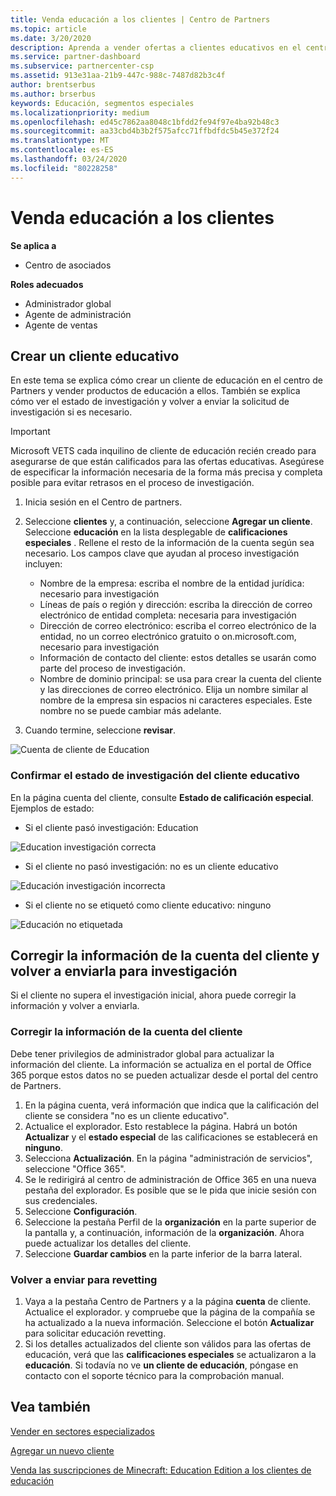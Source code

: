 ```yaml
---
title: Venda educación a los clientes | Centro de Partners
ms.topic: article
ms.date: 3/20/2020
description: Aprenda a vender ofertas a clientes educativos en el centro de Partners.
ms.service: partner-dashboard
ms.subservice: partnercenter-csp
ms.assetid: 913e31aa-21b9-447c-988c-7487d82b3c4f
author: brentserbus
ms.author: brserbus
keywords: Educación, segmentos especiales
ms.localizationpriority: medium
ms.openlocfilehash: ed45c7862aa8048c1bfdd2fe94f97e4ba92b48c3
ms.sourcegitcommit: aa33cbd4b3b2f575afcc71ffbdfdc5b45e372f24
ms.translationtype: MT
ms.contentlocale: es-ES
ms.lasthandoff: 03/24/2020
ms.locfileid: "80228258"
---
```

# <a name="sell-education-to-customers"></a>Venda educación a los clientes

**Se aplica a**

- Centro de asociados

**Roles adecuados**

- Administrador global
- Agente de administración
- Agente de ventas


## <a name="create-an-education-customer"></a>Crear un cliente educativo

En este tema se explica cómo crear un cliente de educación en el centro de Partners y vender productos de educación a ellos. También se explica cómo ver el estado de investigación y volver a enviar la solicitud de investigación si es necesario. 

> [!IMPORTANT]
> Microsoft VETS cada inquilino de cliente de educación recién creado para asegurarse de que están calificados para las ofertas educativas.  Asegúrese de especificar la información necesaria de la forma más precisa y completa posible para evitar retrasos en el proceso de investigación. 

1. Inicia sesión en el Centro de partners. 
2. Seleccione **clientes** y, a continuación, seleccione **Agregar un cliente**. Seleccione **educación** en la lista desplegable de **calificaciones especiales** .  Rellene el resto de la información de la cuenta según sea necesario.  Los campos clave que ayudan al proceso investigación incluyen:

   - Nombre de la empresa: escriba el nombre de la entidad jurídica: necesario para investigación 
   - Líneas de país o región y dirección: escriba la dirección de correo electrónico de entidad completa: necesaria para investigación 
   - Dirección de correo electrónico: escriba el correo electrónico de la entidad, no un correo electrónico gratuito o on.microsoft.com, necesario para investigación 
   - Información de contacto del cliente: estos detalles se usarán como parte del proceso de investigación. 
   - Nombre de dominio principal: se usa para crear la cuenta del cliente y las direcciones de correo electrónico.  Elija un nombre similar al nombre de la empresa sin espacios ni caracteres especiales.  Este nombre no se puede cambiar más adelante. 

3. Cuando termine, seleccione **revisar**. 

![Cuenta de cliente de Education](images/eduaccountinfo.png)

### <a name="confirm-your-education-customers-vetting-status"></a>Confirmar el estado de investigación del cliente educativo 

En la página cuenta del cliente, consulte **Estado de calificación especial**. Ejemplos de estado:

- Si el cliente pasó investigación: Education 

![Education investigación correcta](images/edupassedvetting.png)

- Si el cliente no pasó investigación: no es un cliente educativo 

![Educación investigación incorrecta](images/edudidnotpassvetting.PNG)

- Si el cliente no se etiquetó como cliente educativo: ninguno 

![Educación no etiquetada](images/edunottagged.PNG)

## <a name="correct-the-customer-account-info-and-resubmit-for-vetting"></a>Corregir la información de la cuenta del cliente y volver a enviarla para investigación  

Si el cliente no supera el investigación inicial, ahora puede corregir la información y volver a enviarla.

### <a name="correct-the-customer-account-information"></a>Corregir la información de la cuenta del cliente

Debe tener privilegios de administrador global para actualizar la información del cliente. La información se actualiza en el portal de Office 365 porque estos datos no se pueden actualizar desde el portal del centro de Partners.    

1. En la página cuenta, verá información que indica que la calificación del cliente se considera "no es un cliente educativo".
2. Actualice el explorador. Esto restablece la página. Habrá un botón **Actualizar** y el **estado especial** de las calificaciones se establecerá en **ninguno**. 
3. Selecciona **Actualización**. En la página "administración de servicios", seleccione "Office 365".
4. Se le redirigirá al centro de administración de Office 365 en una nueva pestaña del explorador. Es posible que se le pida que inicie sesión con sus credenciales. 
5. Seleccione **Configuración**.
6. Seleccione la pestaña Perfil de la **organización** en la parte superior de la pantalla y, a continuación, información de la **organización**. Ahora puede actualizar los detalles del cliente. 
7. Seleccione **Guardar cambios** en la parte inferior de la barra lateral.  

### <a name="resubmit-for-revetting"></a>Volver a enviar para revetting

1. Vaya a la pestaña Centro de Partners y a la página **cuenta** de cliente. Actualice el explorador. y compruebe que la página de la compañía se ha actualizado a la nueva información. Seleccione el botón **Actualizar** para solicitar educación revetting.
2. Si los detalles actualizados del cliente son válidos para las ofertas de educación, verá que las **calificaciones especiales** se actualizaron a la **educación**. Si todavía no ve **un cliente de educación**, póngase en contacto con el soporte técnico para la comprobación manual. 


## <a name="see-also"></a>Vea también
 
[Vender en sectores especializados](get-special-pricing-for-offers.md)

[Agregar un nuevo cliente](add-a-new-customer.md)

[Venda las suscripciones de Minecraft: Education Edition a los clientes de educación](minecraft-subscriptions.md)
 
